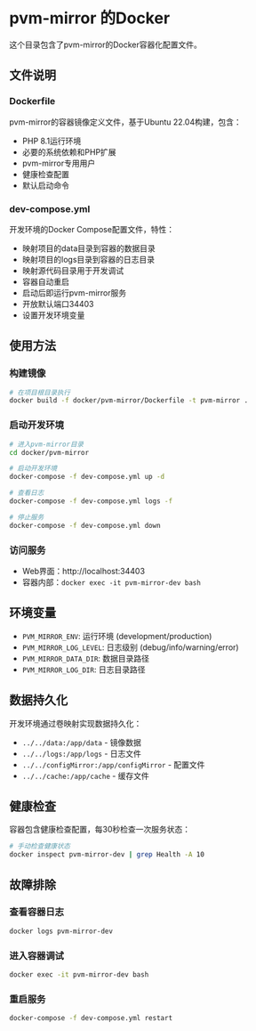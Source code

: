 # pvm-mirror 的Docker

这个目录包含了pvm-mirror的Docker容器化配置文件。

## 文件说明

### Dockerfile
pvm-mirror的容器镜像定义文件，基于Ubuntu 22.04构建，包含：
- PHP 8.1运行环境
- 必要的系统依赖和PHP扩展
- pvm-mirror专用用户
- 健康检查配置
- 默认启动命令

### dev-compose.yml
开发环境的Docker Compose配置文件，特性：
- 映射项目的data目录到容器的数据目录
- 映射项目的logs目录到容器的日志目录
- 映射源代码目录用于开发调试
- 容器自动重启
- 启动后即运行pvm-mirror服务
- 开放默认端口34403
- 设置开发环境变量

## 使用方法

### 构建镜像
```bash
# 在项目根目录执行
docker build -f docker/pvm-mirror/Dockerfile -t pvm-mirror .
```

### 启动开发环境
```bash
# 进入pvm-mirror目录
cd docker/pvm-mirror

# 启动开发环境
docker-compose -f dev-compose.yml up -d

# 查看日志
docker-compose -f dev-compose.yml logs -f

# 停止服务
docker-compose -f dev-compose.yml down
```

### 访问服务
- Web界面：http://localhost:34403
- 容器内部：`docker exec -it pvm-mirror-dev bash`

## 环境变量

- `PVM_MIRROR_ENV`: 运行环境 (development/production)
- `PVM_MIRROR_LOG_LEVEL`: 日志级别 (debug/info/warning/error)
- `PVM_MIRROR_DATA_DIR`: 数据目录路径
- `PVM_MIRROR_LOG_DIR`: 日志目录路径

## 数据持久化

开发环境通过卷映射实现数据持久化：
- `../../data:/app/data` - 镜像数据
- `../../logs:/app/logs` - 日志文件
- `../../configMirror:/app/configMirror` - 配置文件
- `../../cache:/app/cache` - 缓存文件

## 健康检查

容器包含健康检查配置，每30秒检查一次服务状态：
```bash
# 手动检查健康状态
docker inspect pvm-mirror-dev | grep Health -A 10
```

## 故障排除

### 查看容器日志
```bash
docker logs pvm-mirror-dev
```

### 进入容器调试
```bash
docker exec -it pvm-mirror-dev bash
```

### 重启服务
```bash
docker-compose -f dev-compose.yml restart
```